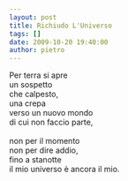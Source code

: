 ```yaml
---
layout: post
title: Richiudo L'Universo
tags: []
date: 2009-10-20 19:40:00
author: pietro
---
```

Per terra si apre<br/>un sospetto<br/>che calpesto,<br/>una crepa<br/>verso un nuovo mondo<br/>di cui non faccio parte,<br/><br/>non per il momento<br/>non per dire addio,<br/>fino a stanotte<br/>il mio universo è ancora il mio.
